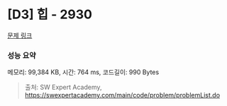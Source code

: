# [D3] 힙 - 2930 

[문제 링크](https://swexpertacademy.com/main/code/problem/problemDetail.do?contestProbId=AV-Tj7ya3jYDFAXr) 

### 성능 요약

메모리: 99,384 KB, 시간: 764 ms, 코드길이: 990 Bytes



> 출처: SW Expert Academy, https://swexpertacademy.com/main/code/problem/problemList.do